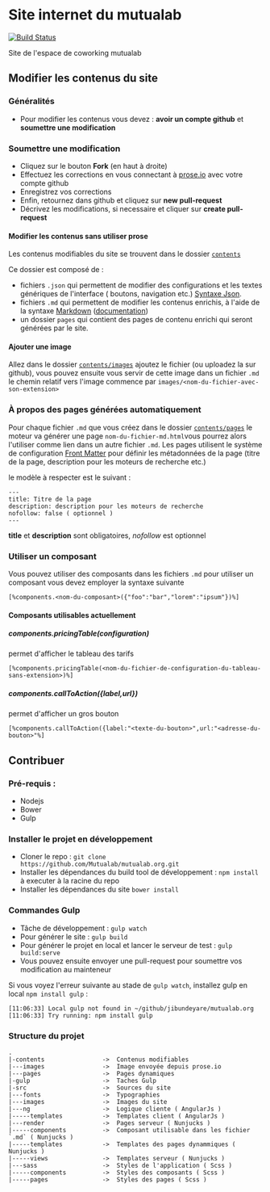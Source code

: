 # Site internet du mutualab
[![Build Status](https://travis-ci.org/Mutualab/mutualab.org.svg?branch=master)](https://travis-ci.org/Mutualab/mutualab.org)

Site de l'espace de coworking mutualab




## Modifier les contenus du site
### Généralités
 - Pour modifier les contenus vous devez : **avoir un compte github** et **soumettre une modification**

### Soumettre une modification
 - Cliquez sur le bouton **Fork** (en haut à droite)
 - Effectuez les corrections en vous connectant à [prose.io](http://prose.io) avec votre compte github
 - Enregistrez vos corrections
 - Enfin, retournez dans github et cliquez sur **new pull-request**
 - Décrivez les modifications, si necessaire et cliquer sur **create pull-request**


#### Modifier les contenus sans utiliser prose
Les contenus modifiables du site se trouvent dans le dossier [`contents`](contents/)

Ce dossier est composé de :
- fichiers `.json` qui permettent de modifier des configurations et les textes génériques de l'interface ( boutons, navigation etc.) [Syntaxe Json](https://en.wikipedia.org/wiki/JSON#Example).
- fichiers `.md` qui permettent de modifier les contenus enrichis, à l'aide de la syntaxe [Markdown](https://fr.wikipedia.org/wiki/Markdown) ([documentation](https://guides.github.com/features/mastering-markdown/#examples))
- un dossier `pages` qui contient des pages de contenu enrichi qui seront générées par le site.


#### Ajouter une image
Allez dans le dossier [`contents/images`](contents/images/) ajoutez le fichier (ou uploadez la sur github), vous pouvez ensuite vous servir de cette image dans un fichier `.md`
le chemin relatif vers l'image commence par `images/<nom-du-fichier-avec-son-extension>`



### À propos des pages générées automatiquement
Pour chaque fichier `.md` que vous créez dans le dossier [`contents/pages`](contents/pages/) le moteur va générer une page `nom-du-fichier-md.html`vous pourrez alors l'utiliser comme lien dans un autre fichier `.md`.
Les pages utilisent le système de configuration [Front Matter](https://jekyllrb.com/docs/frontmatter/) pour définir les métadonnées de la page (titre de la page, description pour les moteurs de recherche etc.)

le modèle à respecter est le suivant :
```
---
title: Titre de la page
description: description pour les moteurs de recherche
nofollow: false ( optionnel )
---
```
**title** et **description** sont obligatoires, *nofollow* est optionnel


### Utiliser un composant
Vous pouvez utiliser des composants dans les fichiers `.md` pour utiliser un composant vous devez employer la syntaxe suivante
```
[%components.<nom-du-composant>({"foo":"bar","lorem":"ipsum"})%]
```

#### Composants utilisables actuellement
##### components.pricingTable(configuration)
permet d'afficher le tableau des tarifs
```
[%components.pricingTable(<nom-du-fichier-de-configuration-du-tableau-sans-extension>)%]
```

##### components.callToAction({label,url})
permet d'afficher un gros bouton
```
[%components.callToAction({label:"<texte-du-bouton>",url:"<adresse-du-bouton>"%]
```


## Contribuer

### Pré-requis :
  - Nodejs
  - Bower
  - Gulp


### Installer le projet en développement
 - Cloner le repo : `git clone https://github.com/Mutualab/mutualab.org.git`
 - Installer les dépendances du build tool de développement :  `npm install` à executer à la racine du repo
 - Installer les dépendances du site `bower install`



### Commandes Gulp
 - Tâche de développement :  `gulp watch`
 - Pour générer le site :  `gulp build`
 - Pour générer le projet en local et lancer le serveur de test : `gulp build:serve`
 - Vous pouvez ensuite envoyer une pull-request pour soumettre vos modification au mainteneur


Si vous voyez l'erreur suivante au stade de `gulp watch`, installez gulp en local `npm install gulp` :

    [11:06:33] Local gulp not found in ~/github/jibundeyare/mutualab.org
    [11:06:33] Try running: npm install gulp


### Structure du projet

```
.
|-contents                ->  Contenus modifiables
|---images                ->  Image envoyée depuis prose.io
|---pages                 ->  Pages dynamiques
|-gulp                    ->  Taches Gulp
|-src                     ->  Sources du site
|---fonts                 ->  Typographies
|---images                ->  Images du site
|---ng                    ->  Logique cliente ( AngularJs )
|-----templates           ->  Templates client ( AngularJs )
|---render                ->  Pages serveur ( Nunjucks )
|-----components          ->  Composant utilisable dans les fichier `.md` ( Nunjucks )
|-----templates           ->  Templates des pages dynammiques ( Nunjucks )
|-----views               ->  Templates serveur ( Nunjucks )
|---sass                  ->  Styles de l'application ( Scss )
|-----components          ->  Styles des composants ( Scss )
|-----pages               ->  Styles des pages ( Scss )
```
